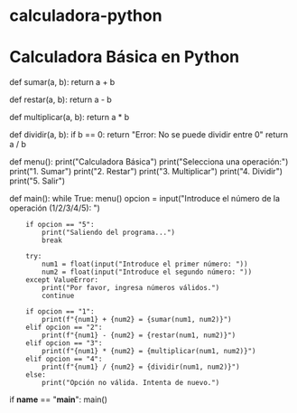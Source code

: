 # calculadora-python
# Calculadora Básica en Python

def sumar(a, b):
    return a + b

def restar(a, b):
    return a - b

def multiplicar(a, b):
    return a * b

def dividir(a, b):
    if b == 0:
        return "Error: No se puede dividir entre 0"
    return a / b

def menu():
    print("Calculadora Básica")
    print("Selecciona una operación:")
    print("1. Sumar")
    print("2. Restar")
    print("3. Multiplicar")
    print("4. Dividir")
    print("5. Salir")

def main():
    while True:
        menu()
        opcion = input("Introduce el número de la operación (1/2/3/4/5): ")

        if opcion == "5":
            print("Saliendo del programa...")
            break

        try:
            num1 = float(input("Introduce el primer número: "))
            num2 = float(input("Introduce el segundo número: "))
        except ValueError:
            print("Por favor, ingresa números válidos.")
            continue

        if opcion == "1":
            print(f"{num1} + {num2} = {sumar(num1, num2)}")
        elif opcion == "2":
            print(f"{num1} - {num2} = {restar(num1, num2)}")
        elif opcion == "3":
            print(f"{num1} * {num2} = {multiplicar(num1, num2)}")
        elif opcion == "4":
            print(f"{num1} / {num2} = {dividir(num1, num2)}")
        else:
            print("Opción no válida. Intenta de nuevo.")

if __name__ == "__main__":
    main()
